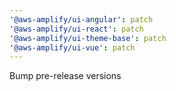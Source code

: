 ```yaml
---
'@aws-amplify/ui-angular': patch
'@aws-amplify/ui-react': patch
'@aws-amplify/ui-theme-base': patch
'@aws-amplify/ui-vue': patch
---
```


Bump pre-release versions
